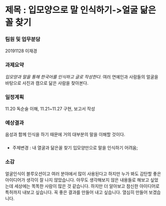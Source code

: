 # 제목 : 입모양으로 말 인식하기->얼굴 닮은꼴 찾기

### 팀원 및 업무분담
20191128 이재경 

### 과제요약
_입모양과 말을 통해 한국어를 인식하고 글로 작성한다._
여러 연예인과 사람들의 얼굴을 바탕으로 사진과 캠으로 닮은 사람을 찾아본다.

### 일정계획
11.20 독순술 이해, 11.21~11.27 구현, 보고서 작성


### 예상결과 
음성과 함께 인식을 하기 때문에 거의 대부분의 말을 이해할 것이다.


### 
* 주제변경 : 내 열굴과 닮은꼴 찾기
입모양만으로 말을 인식하기 어려움;










### 소감
얼굴인식이 블루오션이고 여러 분야에서 많이 사용된다고 하지만 누가 봐도 감탄할 좋은 아이디어가 생각이 잘 나지 않았습니다.
아무도 생각해보지 않은 내용들로 해보고 싶었는데 세상에는 똑똑한 사람이 많은 것 같습니다. 하지만 더 알아보고 참신한 아이디어로 특허까지 내보고 싶습니다.
꼭 좋은 결과를 만들어 내고 싶습니다. 열심히 만들어 보겠습니다.
